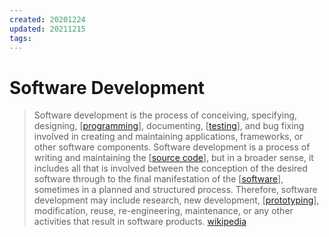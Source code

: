 ```yaml
---
created: 20201224
updated: 20211215
tags:
---
```


# Software Development

> Software development is the process of conceiving, specifying, designing, [[programming]], documenting, [[testing]], and bug fixing involved in creating and maintaining applications, frameworks, or other software components. Software development is a process of writing and maintaining the [[source code]], but in a broader sense, it includes all that is involved between the conception of the desired software through to the final manifestation of the [[software]], sometimes in a planned and structured process. Therefore, software development may include research, new development, [[prototyping]], modification, reuse, re-engineering, maintenance, or any other activities that result in software products. [wikipedia][1]

[1]: https://en.wikipedia.org/wiki/Software_development
[//begin]: # "Autogenerated link references for markdown compatibility"
[programming]: programming "Programming"
[testing]: testing "Testing"
[source code]: source-code "Source Code"
[software]: software "Software"
[prototyping]: prototyping "Prototyping"
[//end]: # "Autogenerated link references"

